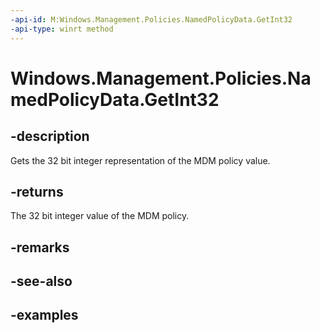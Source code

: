 ```yaml
---
-api-id: M:Windows.Management.Policies.NamedPolicyData.GetInt32
-api-type: winrt method
---
```


<!-- Method syntax.
public int NamedPolicyData.GetInt32()
-->

# Windows.Management.Policies.NamedPolicyData.GetInt32


## -description

Gets the 32 bit integer representation of the MDM policy value.

## -returns

The 32 bit integer value of the MDM policy.

## -remarks

## -see-also

## -examples

